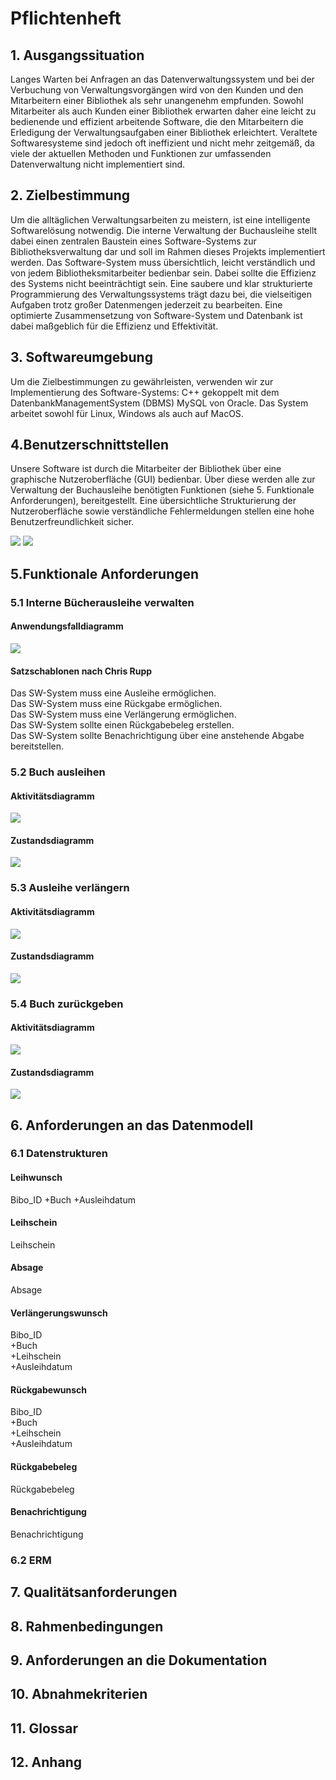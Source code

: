 # Pflichtenheft
## 1. Ausgangssituation
Langes Warten bei Anfragen an das Datenverwaltungssystem und bei der Verbuchung von Verwaltungsvorgängen wird von den Kunden und den Mitarbeitern einer Bibliothek als sehr unangenehm empfunden. Sowohl Mitarbeiter als auch Kunden einer Bibliothek erwarten daher eine leicht zu bedienende und effizient arbeitende Software, die den Mitarbeitern die Erledigung der Verwaltungsaufgaben einer Bibliothek erleichtert. Veraltete Softwaresysteme sind jedoch oft ineffizient und nicht mehr zeitgemäß, da viele der aktuellen Methoden und Funktionen zur umfassenden Datenverwaltung nicht implementiert sind. 

## 2. Zielbestimmung
Um die alltäglichen Verwaltungsarbeiten zu meistern, ist eine intelligente Softwarelösung notwendig.
Die interne Verwaltung der Buchausleihe stellt dabei einen zentralen Baustein eines Software-Systems zur Bibliotheksverwaltung dar und soll im Rahmen dieses Projekts implementiert werden.
Das Software-System muss übersichtlich, leicht verständlich und von jedem Bibliotheksmitarbeiter bedienbar sein. Dabei sollte die Effizienz des Systems nicht beeinträchtigt sein. Eine saubere und klar strukturierte Programmierung des Verwaltungssystems trägt dazu bei, die vielseitigen Aufgaben trotz großer Datenmengen jederzeit zu bearbeiten. Eine optimierte Zusammensetzung von Software-System und Datenbank ist dabei maßgeblich für die Effizienz und Effektivität.

## 3. Softwareumgebung
Um die Zielbestimmungen zu gewährleisten, verwenden wir zur Implementierung des Software-Systems: C++ gekoppelt mit dem DatenbankManagementSystem (DBMS) MySQL von Oracle. Das System arbeitet sowohl für Linux, Windows als auch auf MacOS. 

## 4.Benutzerschnittstellen
Unsere Software ist durch die Mitarbeiter der Bibliothek über eine graphische Nutzeroberfläche (GUI) bedienbar. Über diese werden alle zur Verwaltung der Buchausleihe benötigten Funktionen (siehe 5. Funktionale Anforderungen), bereitgestellt. Eine übersichtliche Strukturierung der Nutzeroberfläche sowie verständliche Fehlermeldungen stellen eine hohe Benutzerfreundlichkeit sicher.

![](https://github.com/jmiegel/belegarbeit_se_ii/blob/5_Benutzerschnittstelle/Oberflaechenprototyp_2_a.png)
![](https://github.com/jmiegel/belegarbeit_se_ii/blob/5_Benutzerschnittstelle/Oberflaechenprototyp_2_b.png)

## 5.Funktionale Anforderungen
### 5.1 Interne Bücherausleihe verwalten
#### Anwendungsfalldiagramm
![](https://user-images.githubusercontent.com/25896546/39181054-c398fb40-47b8-11e8-9acf-b9f97448968f.jpg)
#### Satzschablonen nach Chris Rupp
Das SW-System muss eine Ausleihe ermöglichen.  
Das SW-System muss eine Rückgabe ermöglichen.  
Das SW-System muss eine Verlängerung ermöglichen.  
Das SW-System sollte einen Rückgabebeleg erstellen.  
Das SW-System sollte Benachrichtigung über eine anstehende Abgabe bereitstellen.  

### 5.2 Buch ausleihen
#### Aktivitätsdiagramm
![](https://user-images.githubusercontent.com/38462344/39356264-e0f54d52-4a0f-11e8-867b-1bae9b47ee42.JPG)
#### Zustandsdiagramm
![](https://user-images.githubusercontent.com/38462344/39356269-e148b4a6-4a0f-11e8-9a2c-b88d88baea44.JPG)
### 5.3 Ausleihe verlängern
#### Aktivitätsdiagramm
![](https://user-images.githubusercontent.com/38462344/39356266-e12b5d2a-4a0f-11e8-9c69-15dc343b06fd.JPG)
#### Zustandsdiagramm
![](https://user-images.githubusercontent.com/38462344/39356271-e18247e8-4a0f-11e8-86f1-1217f7badcca.JPG)
### 5.4 Buch zurückgeben
#### Aktivitätsdiagramm
![](https://user-images.githubusercontent.com/38462344/39356265-e110435a-4a0f-11e8-885a-16047ff181b1.JPG)
#### Zustandsdiagramm
![](https://user-images.githubusercontent.com/38462344/39356270-e1650b24-4a0f-11e8-807e-f664e99f7346.JPG)

## 6. Anforderungen an das Datenmodell
### 6.1 Datenstrukturen
#### Leihwunsch
Bibo_ID
+Buch
+Ausleihdatum

#### Leihschein
Leihschein

#### Absage
Absage

#### Verlängerungswunsch
Bibo_ID  
+Buch  
+Leihschein  
+Ausleihdatum  

#### Rückgabewunsch
Bibo_ID  
+Buch  
+Leihschein  
+Ausleihdatum  

#### Rückgabebeleg
Rückgabebeleg

#### Benachrichtigung
Benachrichtigung

### 6.2 ERM

## 7. Qualitätsanforderungen

## 8. Rahmenbedingungen

## 9. Anforderungen an die Dokumentation

## 10. Abnahmekriterien

## 11. Glossar

## 12. Anhang

